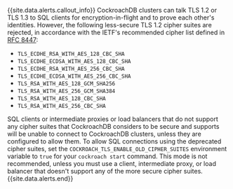 {{site.data.alerts.callout_info}}
CockroachDB clusters can talk TLS 1.2 or TLS 1.3 to SQL clients for encryption-in-flight and to prove each other's identities. However, the following less-secure TLS 1.2 cipher suites are rejected, in accordance with the IETF's recommended cipher list defined in [RFC 8447](https://datatracker.ietf.org/doc/html/rfc8447):

- `TLS_ECDHE_RSA_WITH_AES_128_CBC_SHA`
- `TLS_ECDHE_ECDSA_WITH_AES_128_CBC_SHA`
- `TLS_ECDHE_RSA_WITH_AES_256_CBC_SHA`
- `TLS_ECDHE_ECDSA_WITH_AES_256_CBC_SHA`
- `TLS_RSA_WITH_AES_128_GCM_SHA256`
- `TLS_RSA_WITH_AES_256_GCM_SHA384`
- `TLS_RSA_WITH_AES_128_CBC_SHA`
- `TLS_RSA_WITH_AES_256_CBC_SHA`

SQL clients or intermediate proxies or load balancers that do not support any cipher suites that CockroachDB considers to be secure and supports will be unable to connect to CockroachDB clusters, unless they are configured to allow them. To allow SQL connections using the deprecated cipher suites, set the `COCKROACH_TLS_ENABLE_OLD_CIPHER_SUITES` environment variable to `true` for your `cockroach start` command. This mode is not recommended, unless you must use a client, intermediate proxy, or load balancer that doesn't support any of the more secure cipher suites.
{{site.data.alerts.end}}